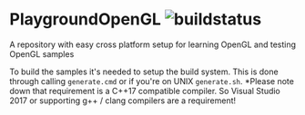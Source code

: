 # PlaygroundOpenGL ![buildstatus](https://travis-ci.org/realvictorprm/PlaygroundOpenGL.svg?branch=master)
A repository with easy cross platform setup for learning OpenGL and testing OpenGL samples


To build the samples it's needed to setup the build system.
This is done through calling `generate.cmd` or if you're on UNIX `generate.sh`.
*Please note down that requirement is a C++17 compatible compiler. So Visual Studio 2017 or supporting g++ / clang compilers are a requirement!
